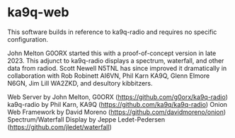 # ka9q-web 

This software builds in reference to ka9q-radio and requires no specific configuration.  

John Melton G0ORX started this with a proof-of-concept version in late 2023. This adjunct to ka9q-radio displays a spectrum, waterfall, and other data from radiod.  Scott Newell N5TNL has since improved it dramatically in collaboration with Rob Robinett AI6VN, Phil Karn KA9Q, Glenn Elmore N6GN, Jim Lill WA2ZKD, and desultory kibbitzers.  

Web Server by John Melton, G0ORX (https://github.com/g0orx/ka9q-radio)
ka9q-radio by Phil Karn, KA9Q (https://github.com/ka9q/ka9q-radio)
Onion Web Framework by David Moreno (https://github.com/davidmoreno/onion)
Spectrum/Waterfall Display by Jeppe Ledet-Pedersen (https://github.com/jledet/waterfall)
